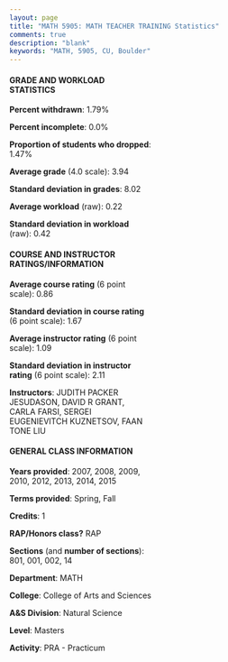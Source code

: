 ```yaml
---
layout: page
title: "MATH 5905: MATH TEACHER TRAINING Statistics"
comments: true
description: "blank"
keywords: "MATH, 5905, CU, Boulder"
--- 
```

<head>
<script src="https://ajax.googleapis.com/ajax/libs/jquery/2.1.3/jquery.min.js"></script>
<script src="https://dl.dropboxusercontent.com/s/pc42nxpaw1ea4o9/highcharts.js?dl=0"></script>
<!-- <script src="../assets/js/highcharts.js"></script> -->
<style type="text/css">@font-face {
	font-family: "Bebas Neue";
	src: url(https://www.filehosting.org/file/details/544349/BebasNeue%20Regular.otf) format("opentype");
	}
	h1.Bebas { 
		font-family: "Bebas Neue", Verdana, Tahoma;
	}
</style>
</head>
<body>
	<div id="container" style="float: right; width: 45%; height: 88%; margin-left: 2.5%; margin-right: 2.5%;"></div>
	<script language="JavaScript">
		$(document).ready(function() {
		var chart = {type: 'column'};
		var title = {text: 'Grade Distribution'};
		var xAxis = {categories: ['A','B','C','D','F'],crosshair: true};
		var yAxis = {min: 0,title: {text: 'Percentage'}};
		var tooltip = {headerFormat: '<center><b><span style="font-size:20px">{point.key}</span></b></center>',
		               pointFormat: '<td style="padding:0"><b>{point.y:.1f}%</b></td>',
		               footerFormat: '</table>',shared: true,useHTML: true};
		var plotOptions = {column: {pointPadding: 0.0,borderWidth: 0}};  
		var credits = {enabled: false};var series= [{name: 'Percent',data: [96.0,3.0,0.5,0.5,0.0,]}];
		var json = {};
		json.chart = chart;
		json.title = title;
		json.tooltip = tooltip;
		json.xAxis = xAxis;
		json.yAxis = yAxis;  
		json.series = series;
		json.plotOptions = plotOptions;  
		json.credits = credits;
		$('#container').highcharts(json);
	});
	</script>
</body>
			   
#### GRADE AND WORKLOAD STATISTICS

**Percent withdrawn**: 1.79%

**Percent incomplete**: 0.0%

**Proportion of students who dropped**: 1.47%

**Average grade** (4.0 scale): 3.94

**Standard deviation in grades**: 8.02

**Average workload** (raw): 0.22

**Standard deviation in workload** (raw): 0.42

#### COURSE AND INSTRUCTOR RATINGS/INFORMATION

**Average course rating** (6 point scale): 0.86

**Standard deviation in course rating** (6 point scale): 1.67

**Average instructor rating** (6 point scale): 1.09

**Standard deviation in instructor rating** (6 point scale): 2.11

**Instructors**: JUDITH PACKER JESUDASON, DAVID R GRANT, CARLA FARSI, SERGEI EUGENIEVITCH KUZNETSOV, FAAN TONE LIU

#### GENERAL CLASS INFORMATION

**Years provided**: 2007, 2008, 2009, 2010, 2012, 2013, 2014, 2015

**Terms provided**: Spring, Fall

**Credits**: 1

**RAP/Honors class?** RAP

**Sections** (and **number of sections**): 801, 001, 002, 14

**Department**: MATH

**College**: College of Arts and Sciences

**A&S Division**: Natural Science

**Level**: Masters

**Activity**: PRA - Practicum